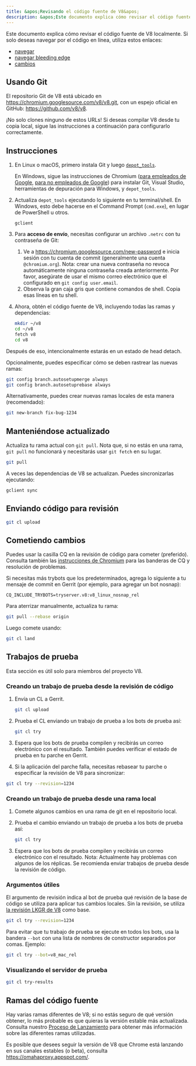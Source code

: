 ```yaml
---
title: &apos;Revisando el código fuente de V8&apos;
description: &apos;Este documento explica cómo revisar el código fuente de V8 localmente.&apos;
---
```

Este documento explica cómo revisar el código fuente de V8 localmente. Si solo deseas navegar por el código en línea, utiliza estos enlaces:

- [navegar](https://chromium.googlesource.com/v8/v8/)
- [navegar bleeding edge](https://chromium.googlesource.com/v8/v8/+/master)
- [cambios](https://chromium.googlesource.com/v8/v8/+log/master)

## Usando Git

El repositorio Git de V8 está ubicado en https://chromium.googlesource.com/v8/v8.git, con un espejo oficial en GitHub: https://github.com/v8/v8.

¡No solo clones ninguno de estos URLs! Si deseas compilar V8 desde tu copia local, sigue las instrucciones a continuación para configurarlo correctamente.

## Instrucciones

1. En Linux o macOS, primero instala Git y luego [`depot_tools`](https://commondatastorage.googleapis.com/chrome-infra-docs/flat/depot_tools/docs/html/depot_tools_tutorial.html#_setting_up).

    En Windows, sigue las instrucciones de Chromium ([para empleados de Google](https://goto.google.com/building-chrome-win), [para no empleados de Google](https://chromium.googlesource.com/chromium/src/+/master/docs/windows_build_instructions.md#Setting-up-Windows)) para instalar Git, Visual Studio, herramientas de depuración para Windows, y `depot_tools`.

2. Actualiza `depot_tools` ejecutando lo siguiente en tu terminal/shell. En Windows, esto debe hacerse en el Command Prompt (`cmd.exe`), en lugar de PowerShell u otros.

    ```
    gclient
    ```

3. Para **acceso de envío**, necesitas configurar un archivo `.netrc` con tu contraseña de Git:

    1. Ve a https://chromium.googlesource.com/new-password e inicia sesión con tu cuenta de commit (generalmente una cuenta `@chromium.org`). Nota: crear una nueva contraseña no revoca automáticamente ninguna contraseña creada anteriormente. Por favor, asegúrate de usar el mismo correo electrónico que el configurado en `git config user.email`.
    2. Observa la gran caja gris que contiene comandos de shell. Copia esas líneas en tu shell.

4. Ahora, obtén el código fuente de V8, incluyendo todas las ramas y dependencias:

    ```bash
    mkdir ~/v8
    cd ~/v8
    fetch v8
    cd v8
    ```

Después de eso, intencionalmente estarás en un estado de head detach.

Opcionalmente, puedes especificar cómo se deben rastrear las nuevas ramas:

```bash
git config branch.autosetupmerge always
git config branch.autosetuprebase always
```

Alternativamente, puedes crear nuevas ramas locales de esta manera (recomendado):

```bash
git new-branch fix-bug-1234
```

## Manteniéndose actualizado

Actualiza tu rama actual con `git pull`. Nota que, si no estás en una rama, `git pull` no funcionará y necesitarás usar `git fetch` en su lugar.

```bash
git pull
```

A veces las dependencias de V8 se actualizan. Puedes sincronizarlas ejecutando:

```bash
gclient sync
```

## Enviando código para revisión

```bash
git cl upload
```

## Cometiendo cambios

Puedes usar la casilla CQ en la revisión de código para cometer (preferido). Consulta también las [instrucciones de Chromium](https://chromium.googlesource.com/chromium/src/+/master/docs/infra/cq.md) para las banderas de CQ y resolución de problemas.

Si necesitas más trybots que los predeterminados, agrega lo siguiente a tu mensaje de commit en Gerrit (por ejemplo, para agregar un bot nosnap):

```
CQ_INCLUDE_TRYBOTS=tryserver.v8:v8_linux_nosnap_rel
```

Para aterrizar manualmente, actualiza tu rama:

```bash
git pull --rebase origin
```

Luego comete usando:

```bash
git cl land
```

## Trabajos de prueba

Esta sección es útil solo para miembros del proyecto V8.

### Creando un trabajo de prueba desde la revisión de código

1. Envía un CL a Gerrit.

    ```bash
    git cl upload
    ```

2. Prueba el CL enviando un trabajo de prueba a los bots de prueba así:

    ```bash
    git cl try
    ```

3. Espera que los bots de prueba compilen y recibirás un correo electrónico con el resultado. También puedes verificar el estado de prueba en tu parche en Gerrit.

4. Si la aplicación del parche falla, necesitas rebasear tu parche o especificar la revisión de V8 para sincronizar:

```bash
git cl try --revision=1234
```

### Creando un trabajo de prueba desde una rama local

1. Comete algunos cambios en una rama de git en el repositorio local.

2. Prueba el cambio enviando un trabajo de prueba a los bots de prueba así:

    ```bash
    git cl try
    ```

3. Espera que los bots de prueba compilen y recibirás un correo electrónico con el resultado. Nota: Actualmente hay problemas con algunos de los réplicas. Se recomienda enviar trabajos de prueba desde la revisión de código.

### Argumentos útiles

El argumento de revisión indica al bot de prueba qué revisión de la base de código se utiliza para aplicar tus cambios locales. Sin la revisión, se utiliza [la revisión LKGR de V8](https://v8-status.appspot.com/lkgr) como base.

```bash
git cl try --revision=1234
```

Para evitar que tu trabajo de prueba se ejecute en todos los bots, usa la bandera `--bot` con una lista de nombres de constructor separados por comas. Ejemplo:

```bash
git cl try --bot=v8_mac_rel
```

### Visualizando el servidor de prueba

```bash
git cl try-results
```

## Ramas del código fuente

Hay varias ramas diferentes de V8; si no estás seguro de qué versión obtener, lo más probable es que quieras la versión estable más actualizada. Consulta nuestro [Proceso de Lanzamiento](/docs/release-process) para obtener más información sobre las diferentes ramas utilizadas.

Es posible que desees seguir la versión de V8 que Chrome está lanzando en sus canales estables (o beta), consulta https://omahaproxy.appspot.com/.
